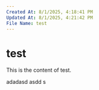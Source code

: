 ```yaml
---
Created At: 8/1/2025, 4:18:41 PM
Updated At: 8/1/2025, 4:21:42 PM
File Name: test
---
```


# test

This is the content of test.

adadasd
asdd
s
